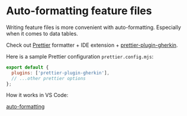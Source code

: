 # Auto-formatting feature files

Writing feature files is more convenient with auto-formatting. Especially when it comes to data tables.

Check out [Prettier](https://prettier.io/) formatter + IDE extension + [prettier-plugin-gherkin](https://github.com/mapado/prettier-plugin-gherkin?tab=readme-ov-file).

Here is a sample Prettier configuration `prettier.config.mjs`:

```js
export default {
  plugins: ['prettier-plugin-gherkin'],
  // ...other prettier options
};
```

How it works in VS Code:

[auto-formatting](./_media/auto-formatting.mp4 ':include')